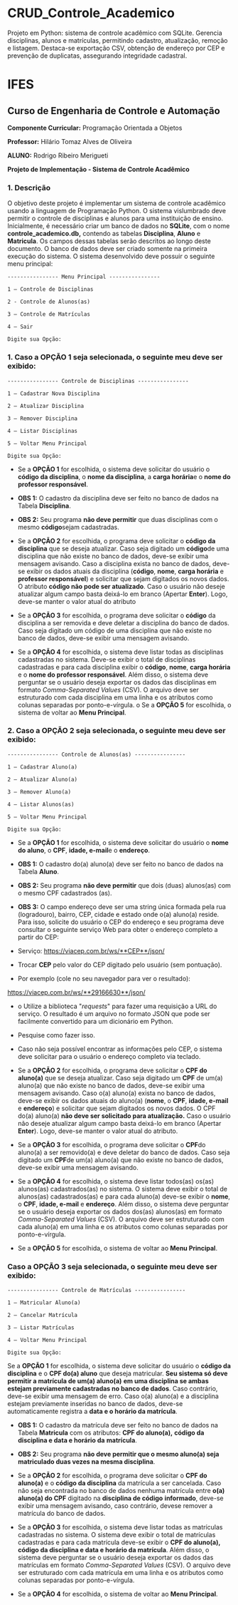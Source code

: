 # CRUD_Controle_Academico
Projeto em Python: sistema de controle acadêmico com SQLite. Gerencia disciplinas, alunos e matrículas, permitindo cadastro, atualização, remoção e listagem. Destaca-se exportação CSV, obtenção de endereço por CEP e prevenção de duplicatas, assegurando integridade cadastral.

# IFES

## **Curso de Engenharia de Controle e Automação**

**Componente Curricular:** Programação Orientada a Objetos

**Professor:** Hilário Tomaz Alves de Oliveira

**ALUNO:** Rodrigo Ribeiro Merigueti


**Projeto de Implementação - Sistema de Controle Acadêmico**

### **1. Descrição**

O objetivo deste projeto é implementar um sistema de controle acadêmico usando a linguagem de Programação Python. O sistema vislumbrado deve permitir o controle de disciplinas e alunos para uma instituição de ensino. Inicialmente, é necessário criar um banco de dados no **SQLite**, com o nome **controle\_academico.db,** contendo as tabelas **Disciplina**, **Aluno** e **Matricula**. Os campos dessas tabelas serão descritos ao longo deste documento. O banco de dados deve ser criado somente na primeira execução do sistema. O sistema desenvolvido deve possuir o seguinte menu principal:

```
---------------- Menu Principal ----------------

1 – Controle de Disciplinas

2 - Controle de Alunos(as)

3 – Controle de Matrículas

4 – Sair

Digite sua Opção:
```



### 1. Caso a **OPÇÃO 1** seja selecionada, o seguinte meu deve ser exibido:

```
---------------- Controle de Disciplinas ----------------

1 – Cadastrar Nova Disciplina

2 – Atualizar Disciplina

3 – Remover Disciplina

4 – Listar Disciplinas

5 – Voltar Menu Principal

Digite sua Opção:
```

* Se a **OPÇÃO 1** for escolhida, o sistema deve solicitar do usuário o **código da disciplina**, o **nome da disciplina**, a **carga horária**e o **nome do professor responsável**.
* **OBS 1:** O cadastro da disciplina deve ser feito no banco de dados na Tabela **Disciplina**.
* **OBS 2:** Seu programa **não deve permitir** que duas disciplinas com o mesmo **código**sejam cadastradas. 

* Se a **OPÇÃO 2** for escolhida, o programa deve solicitar o **código da disciplina** que se deseja atualizar. Caso seja digitado um **código**de uma disciplina que não existe no banco de dados, deve-se exibir uma mensagem avisando. Caso a disciplina exista no banco de dados, deve-se exibir os dados atuais da disciplina (**código**, **nome**, **carga horária** e **professor responsável**) e solicitar que sejam digitados os novos dados. O atributo **código não pode ser atualizado**. Caso o usuário não deseje atualizar algum campo basta deixá-lo em branco (Apertar **Enter**). Logo, deve-se manter o valor atual do atributo 

* Se a **OPÇÃO 3** for escolhida, o programa deve solicitar o **código** da disciplina a ser removida e deve deletar a disciplina do banco de dados. Caso seja digitado um código de uma disciplina que não existe no banco de dados, deve-se exibir uma mensagem avisando. 
* Se a **OPÇÃO 4** for escolhida, o sistema deve listar todas as disciplinas cadastradas no sistema. Deve-se exibir o total de disciplinas cadastradas e para cada disciplina exibir o **código**, **nome**, **carga horária** e o **nome do professor responsável**. Além disso, o sistema deve perguntar se o usuário deseja exportar os dados das disciplinas em formato *Comma-Separated Values* (CSV). O arquivo deve ser estruturado com cada disciplina em uma linha e os atributos como colunas separadas por ponto-e-vírgula. o Se a **OPÇÃO 5** for escolhida, o sistema de voltar ao **Menu Principal**.

### 2. Caso a **OPÇÃO 2** seja selecionada, o seguinte meu deve ser exibido:

```
---------------- Controle de Alunos(as) ----------------

1 – Cadastrar Aluno(a)

2 – Atualizar Aluno(a)

3 – Remover Aluno(a)

4 – Listar Alunos(as)

5 – Voltar Menu Principal

Digite sua Opção:
```

* Se a **OPÇÃO 1** for escolhida, o sistema deve solicitar do usuário o **nome do aluno**, o **CPF**, **idade, e-mail**e o **endereço**.

* **OBS 1:** O cadastro do(a) aluno(a) deve ser feito no banco de dados na Tabela **Aluno**.
* **OBS 2:** Seu programa **não deve permitir** que dois (duas) alunos(as) com o mesmo CPF cadastrados (as).

* **OBS 3:** O campo endereço deve ser uma string única formada pela rua (logradouro), bairro, CEP, cidade e estado onde o(a) aluno(a) reside. Para isso, solicite do usuário o CEP do endereço e seu programa deve consultar o seguinte serviço Web para obter o endereço completo a partir do CEP:

* Serviço: https://viacep.com.br/ws/**CEP**/json/

* Trocar **CEP** pelo valor do CEP digitado pelo usuário (sem pontuação).

* Por exemplo (cole no seu navegador para ver o resultado):

https://viacep.com.br/ws/**29166630**/json/

* o Utilize a biblioteca "*requests*" para fazer uma requisição a URL do serviço. O resultado é um arquivo no formato JSON que pode ser facilmente convertido para um dicionário em Python.

* Pesquise como fazer isso.

* Caso não seja possível encontrar as informações pelo CEP, o sistema deve solicitar para o usuário o endereço completo via teclado.

* Se a **OPÇÃO 2** for escolhida, o programa deve solicitar o **CPF do aluno(a)** que se deseja atualizar. Caso seja digitado um **CPF** de um(a) aluno(a) que não existe no banco de dados, deve-se exibir uma mensagem avisando. Caso o(a) aluno(a) exista no banco de dados, deve-se exibir os dados atuais do aluno(a) (**nome**, o **CPF**, **idade, e-mail** e **endereço**) e solicitar que sejam digitados os novos dados. O CPF do(a) aluno(a) **não deve ser solicitado para atualização.** Caso o usuário não deseje atualizar algum campo basta deixá-lo em branco (Apertar **Enter**). Logo, deve-se manter o valor atual do atributo.

* Se a **OPÇÃO 3** for escolhida, o programa deve solicitar o **CPF**do aluno(a) a ser removido(a) e deve deletar do banco de dados. Caso seja digitado um **CPF**de um(a) aluno(a) que não existe no banco de dados, deve-se exibir uma mensagem avisando.

* Se a **OPÇÃO 4** for escolhida, o sistema deve listar todos(as) os(as) alunos(as) cadastrados(as) no sistema. O sistema deve exibir o total de alunos(as) cadastrados(as) e para cada aluno(a) deve-se exibir o **nome**, o **CPF**, **idade, e-mail** e **endereço**. Além disso, o sistema deve perguntar se o usuário deseja exportar os dados dos(as) alunos(as) em formato *Comma-Separated Values* (CSV). O arquivo deve ser estruturado com cada aluno(a) em uma linha e os atributos como colunas separadas por ponto-e-vírgula.
 
* Se a **OPÇÃO 5** for escolhida, o sistema de voltar ao **Menu Principal**.

### Caso a **OPÇÃO 3** seja selecionada, o seguinte meu deve ser exibido:

```
---------------- Controle de Matrículas ----------------

1 – Matricular Aluno(a)

2 – Cancelar Matrícula

3 – Listar Matrículas

4 – Voltar Menu Principal

Digite sua Opção:
```

Se a **OPÇÃO 1** for escolhida, o sistema deve solicitar do usuário o **código da disciplina** e o **CPF do(a) aluno** que deseja matricular. **Seu sistema só deve permitir a matrícula de um(a) aluno(a)** **em uma disciplina se ambas estejam previamente cadastradas no banco de dados**. Caso contrário, deve-se exibir uma mensagem de erro. Caso o(a) aluno(a) e a disciplina estejam previamente inseridas no banco de dados, deve-se automaticamente registra a **data e o horário da matrícula**.

* **OBS 1:** O cadastro da matrícula deve ser feito no banco de dados na Tabela **Matricula** com os atributos: **CPF do aluno(a),** **código da disciplina e data e horário da** **matrícula**.

* **OBS 2:** Seu programa **não deve permitir que o mesmo aluno(a) seja matriculado duas vezes na mesma disciplina**. 

* Se a **OPÇÃO 2** for escolhida, o programa deve solicitar o **CPF do aluno(a)** e o **código da disciplina** da matrícula a ser cancelada. Caso não seja encontrada no banco de dados nenhuma matrícula entre **o(a) aluno(a) do CPF** digitado na **disciplina de código** **informado**, deve-se exibir uma mensagem avisando, caso contrário, devese remover a matrícula do banco de dados.

* Se a **OPÇÃO 3** for escolhida, o sistema deve listar todas as matrículas cadastradas no sistema. O sistema deve exibir o total de matrículas cadastradas e para cada matrícula deve-se exibir o **CPF do aluno(a), código da disciplina e data e horário da matrícula**. Além disso, o sistema deve perguntar se o usuário deseja exportar os dados das matrículas em formato *Comma-Separated Values* (CSV). O arquivo deve ser estruturado com cada matrícula em uma linha e os atributos como colunas separadas por ponto-e-vírgula.

* Se a **OPÇÃO 4** for escolhida, o sistema de voltar ao **Menu Principal**.
